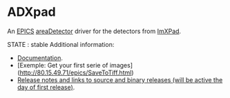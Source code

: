 ADXpad
=====
An 
[EPICS](http://www.aps.anl.gov/epics/) 
[areaDetector](http://cars.uchicago.edu/software/epics/areaDetector.html) 
driver for the detectors from 
[ImXPad](http://http://www.imxpad.com/).

STATE : stable
Additional information:
* [Documentation](http://80.15.49.71/epics/Xpad_areaDetector_Driver.html).
* [Exemple: Get your first serie of images] (http://80.15.49.71/epics/SaveToTiff.html)
* [Release notes and links to source and binary releases (will be active the day of first release)](#).
